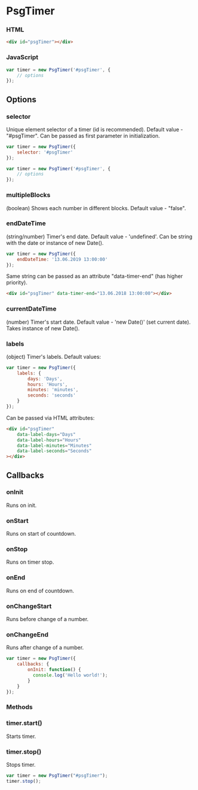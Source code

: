 # PsgTimer

### HTML
```HTML
<div id="psgTimer"></div>
```
### JavaScript
```JavaScript
var timer = new PsgTimer('#psgTimer', {
    // options
});
```

## Options
### selector

Unique element selector of a timer (id is recommended). Default value - "#psgTimer". Can be passed as first parameter in initialization.
```JavaScript
var timer = new PsgTimer({
    selector: '#psgTimer'
});

var timer = new PsgTimer('#psgTimer', {
    // options
});
```

### multipleBlocks
(boolean) Shows each number in different blocks. Default value - "false".
### endDateTime
(string/number) Timer's end date. Default value - 'undefined'.
Can be string with the date or instance of new Date().
```JavaScript
var timer = new PsgTimer({
    endDateTime: '13.06.2019 13:00:00'
});
```
Same string can be passed as an attribute "data-timer-end" (has higher priority).
```HTML
<div id="psgTimer" data-timer-end="13.06.2018 13:00:00"></div>
```
### currentDateTime
(number) Timer's start date. Default value - 'new Date()' (set current date). Takes instance of new Date().
### labels
(object) Timer's labels. Default values:
```JavaScript
var timer = new PsgTimer({
    labels: {
        days: 'Days',
        hours: 'Hours',
        minutes: 'minutes',
        seconds: 'seconds'
    }
});
```
Can be passed via HTML attributes:
```HTML
<div id="psgTimer"
    data-label-days="Days"
    data-label-hours="Hours"
    data-label-minutes="Minutes"
    data-label-seconds="Seconds"
></div>
```

## Callbacks

### onInit
Runs on init.
### onStart
Runs on start of countdown.
### onStop
Runs on timer stop.
### onEnd
Runs on end of countdown.
### onChangeStart 
Runs before change of a number.
### onChangeEnd
Runs after change of a number.

```JavaScript
var timer = new PsgTimer({
    callbacks: {
        onInit: function() {
          console.log('Hello world!');
        }
    }
});
```

### Methods

### timer.start()
Starts timer.
### timer.stop()
Stops timer.
```JavaScript
var timer = new PsgTimer("#psgTimer");
timer.stop();
```